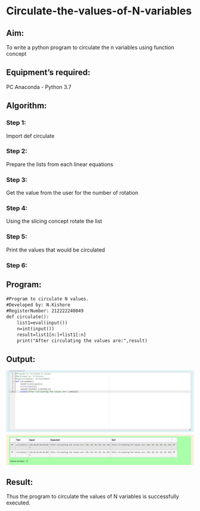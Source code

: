 # Circulate-the-values-of-N-variables
## Aim:
To write a python program to circulate the n variables using function concept
## Equipment’s required:
PC
Anaconda - Python 3.7
## Algorithm: 
### Step 1:
Import def circulate
### Step 2: 
Prepare the lists from each linear equations
### Step 3: 
Get the value from the user for the number of rotation
### Step 4: 
Using the slicing concept rotate the list
### Step 5:
Print the values that would be circulated
### Step 6:


## Program:
```
#Program to circulate N values.
#Developed by: N.Kishore
#RegisterNumber: 212222240049
def circulate():
    list1=eval(input())
    n=int(input())
    result=list1[n:]+list1[:n]
    print("After circulating the values are:",result)
```
## Output:
![Circulate-the-values-of-N-variables](pyex2pic.png)

## Result:
Thus the program to circulate the values of N variables is successfully executed.
